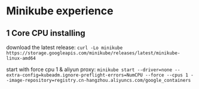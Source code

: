 # Minikube experience

## 1 Core CPU installing

download the latest release: `curl -Lo minikube https://storage.googleapis.com/minikube/releases/latest/minikube-linux-amd64`

start with force cpu 1 & aliyun proxy: `minikube start --driver=none --extra-config=kubeadm.ignore-preflight-errors=NumCPU --force --cpus 1 --image-repository=registry.cn-hangzhou.aliyuncs.com/google_containers`
